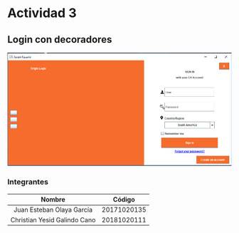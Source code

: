 # Actividad 3

## Login con decoradores
![Interfaz login origin](https://raw.githubusercontent.com/EstebanOG/Interfaz_Origin/master/Actividad%202%20-%20Login/LoginTemplate/src/img/Captura.png)

### Integrantes

| Nombre | Código  |
| :-----: | :-: |
| Juan Esteban Olaya García | 20171020135 |
| Christian Yesid Galindo Cano | 20181020111 |
